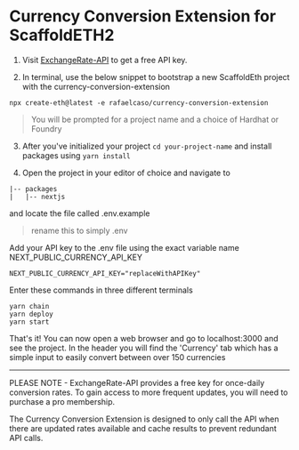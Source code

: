 # Currency Conversion Extension for ScaffoldETH2

1) Visit [ExchangeRate-API](https://www.exchangerate-api.com/) to get a free API key.

2) In terminal, use the below snippet to bootstrap a new ScaffoldEth project with the currency-conversion-extension

```
npx create-eth@latest -e rafaelcaso/currency-conversion-extension
```

> You will be prompted for a project name and a choice of Hardhat or Foundry

3) After you've initialized your project
```cd your-project-name```
and install packages using
```yarn install```


4) Open the project in your editor of choice and navigate to 
```
|-- packages
|   |-- nextjs
```
and locate the file called .env.example

> rename this to simply .env

Add your API key to the .env file using the exact variable name NEXT_PUBLIC_CURRENCY_API_KEY

```
NEXT_PUBLIC_CURRENCY_API_KEY="replaceWithAPIKey"
```


Enter these commands in three different terminals
```
yarn chain
yarn deploy
yarn start
```



That's it! You can now open a web browser and go to localhost:3000 and see the project.
In the header you will find the 'Currency' tab which has a simple input to easily convert between over 150 currencies


---

PLEASE NOTE - ExchangeRate-API provides a free key for once-daily conversion rates. To gain access to more frequent updates, you will need to purchase a pro membership.

The Currency Conversion Extension is designed to only call the API when there are updated rates available and cache results to prevent redundant API calls.
